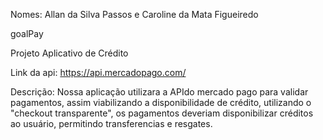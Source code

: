 Nomes: Allan da Silva Passos e Caroline da Mata Figueiredo

goalPay

Projeto Aplicativo de Crédito

Link da api: https://api.mercadopago.com/

Descrição: Nossa aplicação utilizara a APIdo mercado pago para validar pagamentos, assim viabilizando a disponibilidade de crédito, utilizando o "checkout transparente", os pagamentos deveriam disponibilizar créditos ao usuário, permitindo transferencias e resgates.
